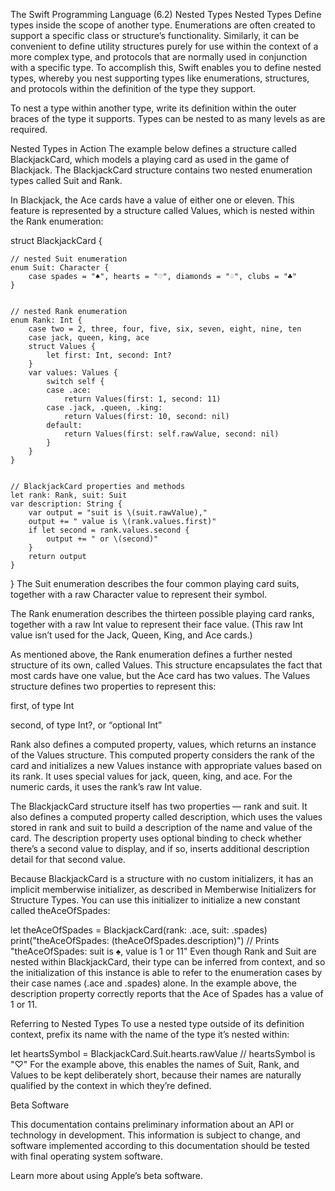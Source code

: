 The Swift Programming Language (6.2)
Nested Types
Nested Types
Define types inside the scope of another type.
Enumerations are often created to support a specific class or structure’s functionality. Similarly, it can be convenient to define utility structures purely for use within the context of a more complex type, and protocols that are normally used in conjunction with a specific type. To accomplish this, Swift enables you to define nested types, whereby you nest supporting types like enumerations, structures, and protocols within the definition of the type they support.

To nest a type within another type, write its definition within the outer braces of the type it supports. Types can be nested to as many levels as are required.

Nested Types in Action
The example below defines a structure called BlackjackCard, which models a playing card as used in the game of Blackjack. The BlackjackCard structure contains two nested enumeration types called Suit and Rank.

In Blackjack, the Ace cards have a value of either one or eleven. This feature is represented by a structure called Values, which is nested within the Rank enumeration:

struct BlackjackCard {


    // nested Suit enumeration
    enum Suit: Character {
        case spades = "♠", hearts = "♡", diamonds = "♢", clubs = "♣"
    }


    // nested Rank enumeration
    enum Rank: Int {
        case two = 2, three, four, five, six, seven, eight, nine, ten
        case jack, queen, king, ace
        struct Values {
            let first: Int, second: Int?
        }
        var values: Values {
            switch self {
            case .ace:
                return Values(first: 1, second: 11)
            case .jack, .queen, .king:
                return Values(first: 10, second: nil)
            default:
                return Values(first: self.rawValue, second: nil)
            }
        }
    }


    // BlackjackCard properties and methods
    let rank: Rank, suit: Suit
    var description: String {
        var output = "suit is \(suit.rawValue),"
        output += " value is \(rank.values.first)"
        if let second = rank.values.second {
            output += " or \(second)"
        }
        return output
    }
}
The Suit enumeration describes the four common playing card suits, together with a raw Character value to represent their symbol.

The Rank enumeration describes the thirteen possible playing card ranks, together with a raw Int value to represent their face value. (This raw Int value isn’t used for the Jack, Queen, King, and Ace cards.)

As mentioned above, the Rank enumeration defines a further nested structure of its own, called Values. This structure encapsulates the fact that most cards have one value, but the Ace card has two values. The Values structure defines two properties to represent this:

first, of type Int

second, of type Int?, or “optional Int”

Rank also defines a computed property, values, which returns an instance of the Values structure. This computed property considers the rank of the card and initializes a new Values instance with appropriate values based on its rank. It uses special values for jack, queen, king, and ace. For the numeric cards, it uses the rank’s raw Int value.

The BlackjackCard structure itself has two properties — rank and suit. It also defines a computed property called description, which uses the values stored in rank and suit to build a description of the name and value of the card. The description property uses optional binding to check whether there’s a second value to display, and if so, inserts additional description detail for that second value.

Because BlackjackCard is a structure with no custom initializers, it has an implicit memberwise initializer, as described in Memberwise Initializers for Structure Types. You can use this initializer to initialize a new constant called theAceOfSpades:

let theAceOfSpades = BlackjackCard(rank: .ace, suit: .spades)
print("theAceOfSpades: \(theAceOfSpades.description)")
// Prints "theAceOfSpades: suit is ♠, value is 1 or 11"
Even though Rank and Suit are nested within BlackjackCard, their type can be inferred from context, and so the initialization of this instance is able to refer to the enumeration cases by their case names (.ace and .spades) alone. In the example above, the description property correctly reports that the Ace of Spades has a value of 1 or 11.

Referring to Nested Types
To use a nested type outside of its definition context, prefix its name with the name of the type it’s nested within:

let heartsSymbol = BlackjackCard.Suit.hearts.rawValue
// heartsSymbol is "♡"
For the example above, this enables the names of Suit, Rank, and Values to be kept deliberately short, because their names are naturally qualified by the context in which they’re defined.

Beta Software

This documentation contains preliminary information about an API or technology in development. This information is subject to change, and software implemented according to this documentation should be tested with final operating system software.

Learn more about using Apple’s beta software.